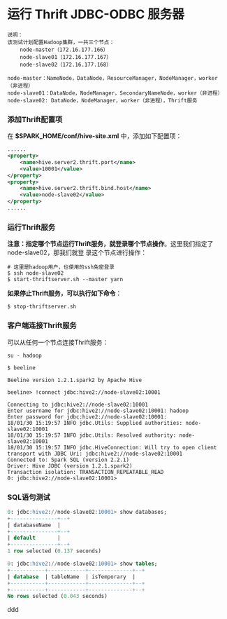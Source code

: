 运行 Thrift JDBC-ODBC 服务器
=================================================================================
```
说明：
该测试计划配置Hadoop集群，一共三个节点：
    node-master（172.16.177.166）
    node-slave01（172.16.177.167）
    node-slave02（172.16.177.168）

node-master：NameNode，DataNode，ResourceManager，NodeManager，worker（非进程）
node-slave01：DataNode，NodeManager，SecondaryNameNode，worker（非进程）
node-slave02: DataNode，NodeManager，worker（非进程），Thrift服务
```

### 添加Thrift配置项
在 **$SPARK_HOME/conf/hive-site.xml** 中，添加如下配置项：
```xml
......
<property>
    <name>hive.server2.thrift.port</name>
    <value>10001</value>
</property>
<property>
    <name>hive.server2.thrift.bind.host</name>
    <value>node-slave02</value>
</property>
......
```

### 运行Thrift服务
**注意：指定哪个节点运行Thrift服务，就登录哪个节点操作**。这里我们指定了node-slave02，那我们就登
录这个节点进行操作：
```shell
# 这里是hadoop用户，也使用的ssh免密登录
$ ssh node-slave02
$ start-thriftserver.sh --master yarn
```
**如果停止Thrift服务，可以执行如下命令**：
```shell
$ stop-thriftserver.sh
```

### 客户端连接Thrift服务
可以从任何一个节点连接Thrift服务：
```shell
su - hadoop
```
```shell
$ beeline

Beeline version 1.2.1.spark2 by Apache Hive
```
```
beeline> !connect jdbc:hive2://node-slave02:10001

Connecting to jdbc:hive2://node-slave02:10001
Enter username for jdbc:hive2://node-slave02:10001: hadoop
Enter password for jdbc:hive2://node-slave02:10001:
18/01/30 15:19:57 INFO jdbc.Utils: Supplied authorities: node-slave02:10001
18/01/30 15:19:57 INFO jdbc.Utils: Resolved authority: node-slave02:10001
18/01/30 15:19:57 INFO jdbc.HiveConnection: Will try to open client transport with JDBC Uri: jdbc:hive2://node-slave02:10001
Connected to: Spark SQL (version 2.2.1)
Driver: Hive JDBC (version 1.2.1.spark2)
Transaction isolation: TRANSACTION_REPEATABLE_READ
0: jdbc:hive2://node-slave02:10001>
```

### SQL语句测试
```sql
0: jdbc:hive2://node-slave02:10001> show databases;
+---------------+--+
| databaseName  |
+---------------+--+
| default       |
+---------------+--+
1 row selected (0.137 seconds)
```
```sql
0: jdbc:hive2://node-slave02:10001> show tables;
+-----------+------------+--------------+--+
| database  | tableName  | isTemporary  |
+-----------+------------+--------------+--+
+-----------+------------+--------------+--+
No rows selected (0.043 seconds)
```







































ddd
